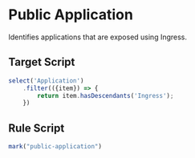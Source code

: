 # Public Application
Identifies applications that are exposed using Ingress.

## Target Script
```js
select('Application')
    .filter(({item}) => {
        return item.hasDescendants('Ingress');
    })
```

## Rule Script
```js
mark("public-application")
```